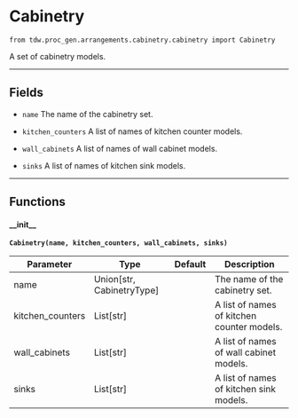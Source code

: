 # Cabinetry

`from tdw.proc_gen.arrangements.cabinetry.cabinetry import Cabinetry`

A set of cabinetry models.

***

## Fields

- `name` The name of the cabinetry set.

- `kitchen_counters` A list of names of kitchen counter models.

- `wall_cabinets` A list of names of wall cabinet models.

- `sinks` A list of names of kitchen sink models.

***

## Functions

#### \_\_init\_\_

**`Cabinetry(name, kitchen_counters, wall_cabinets, sinks)`**

| Parameter | Type | Default | Description |
| --- | --- | --- | --- |
| name |  Union[str, CabinetryType] |  | The name of the cabinetry set. |
| kitchen_counters |  List[str] |  | A list of names of kitchen counter models. |
| wall_cabinets |  List[str] |  | A list of names of wall cabinet models. |
| sinks |  List[str] |  | A list of names of kitchen sink models. |

